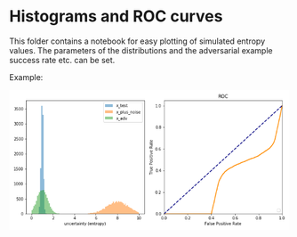 # Histograms and ROC curves
This folder contains a notebook for easy plotting of simulated entropy values. The parameters of the distributions and the adversarial example success rate etc. can be set.

Example:

![](images/hist_roc.png)